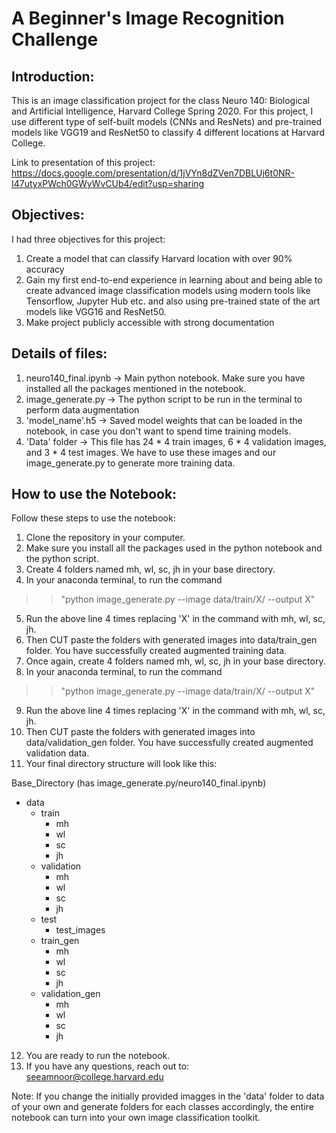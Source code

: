 # A Beginner's Image Recognition Challenge

## Introduction:

This is an image classification project for the class Neuro 140: Biological and Artificial Intelligence, Harvard College Spring 2020. For this project, I use different type of self-built models (CNNs and ResNets) and pre-trained models  like VGG19 and ResNet50 to classify 4 different locations at Harvard College.

Link to presentation of this project: https://docs.google.com/presentation/d/1jVYn8dZVen7DBLUj6t0NR-I47utyxPWch0GWyWvCUb4/edit?usp=sharing

## Objectives: 

I had three objectives for this project:
1. Create a model that can classify Harvard location with over 90% accuracy
2. Gain my first end-to-end experience in learning about and being able to create advanced image classification models using modern tools like Tensorflow, Jupyter Hub etc. and also using pre-trained state of the art models like VGG16 and ResNet50.
3. Make project publicly accessible with strong documentation

## Details of files:

1. neuro140_final.ipynb -> Main python notebook. Make sure you have installed all the packages mentioned in the notebook.
2. image_generate.py -> The python script to be run in the terminal to perform data augmentation
3. 'model_name'.h5 -> Saved model weights that can be loaded in the notebook, in case you don't want to spend time training models.
4. 'Data' folder -> This file has 24 * 4 train images, 6 * 4 validation images, and 3 * 4 test images. We have to use these images and our image_generate.py to generate more training data. 

## How to use the Notebook:

Follow these steps to use the notebook:
1. Clone the repository in your computer.
2. Make sure you install all the packages used in the python notebook and the python script.
3. Create 4 folders named mh, wl, sc, jh in your base directory.
4. In your anaconda terminal, to run the command 

>> "python image_generate.py --image data/train/X/ --output X"

5. Run the above line 4 times replacing 'X' in the command with mh, wl, sc, jh.
6. Then CUT paste the folders with generated images into data/train_gen folder. You have successfully created augmented training data.
7. Once again, create 4 folders named mh, wl, sc, jh in your base directory.
8. In your anaconda terminal, to run the command 

>> "python image_generate.py --image data/train/X/ --output X"

9. Run the above line 4 times replacing 'X' in the command with mh, wl, sc, jh.
10. Then CUT paste the folders with generated images into data/validation_gen folder. You have successfully created augmented validation data.
11. Your final directory structure will look like this:

Base_Directory (has image_generate.py/neuro140_final.ipynb)
- data 
  - train
    - mh
    - wl
    - sc
    - jh
  - validation
    - mh
    - wl
    - sc
    - jh
  - test
    - test_images
  - train_gen
    - mh
    - wl
    - sc
    - jh
  - validation_gen
    - mh
    - wl
    - sc
    - jh

12. You are ready to run the notebook.
13. If you have any questions, reach out to: seeamnoor@college.harvard.edu

Note: If you change the initially provided imagges in the 'data' folder to data of your own and generate folders for each classes accordingly, the entire notebook can turn into your own image classification toolkit.
